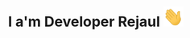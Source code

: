 
<h1 style="text-align:center">I a'm Developer Rejaul <img src='./image/hi.gif' height='40' width='40'/> </h1>

